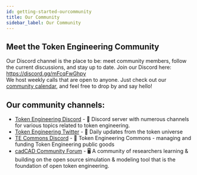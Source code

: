 ```yaml
---
id: getting-started-ourcommunity
title: Our Community
sidebar_label: Our Community
---
```


## Meet the Token Engineering Community
Our Discord channel is the place to be: meet community members, follow the current discussions, and stay up to date.
Join our Discord here: https://discord.gg/mFcqFwGhpy  
We host weekly calls that are open to anyone. Just check out our [community calendar](https://calendar.google.com/calendar/embed?src=5mkep1ad1j860k6g7i7fr8plq0%40group.calendar.google.com&ctz=Europe%2FBerlin), and feel free to drop by and say hello!

## Our community channels:
* [Token Engineering Discord](https://discord.gg/mFcqFwGhpy) - 💬 Discord server with numerous channels for various topics related to token engineering.
* [Token Engineering Twitter](https://twitter.com/tokengineering) - 💬 Daily updates from the token universe
* [TE Commons Discord](https://discord.gg/st9dWnEQMU) - 💬 Token Engineering Commons - managing and funding Token Engineering public goods
* [cadCAD Community Forum](https://community.cadcad.org/) - 🖥️ A community of researchers learning & building on the open source simulation & modeling tool that is the foundation of open token engineering.
